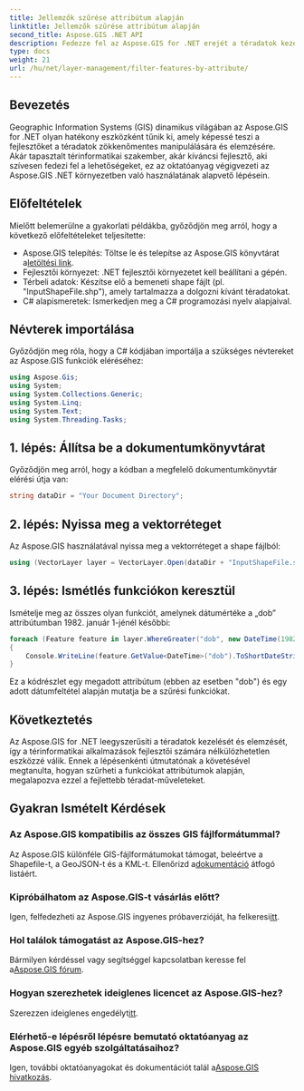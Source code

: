 ```yaml
---
title: Jellemzők szűrése attribútum alapján
linktitle: Jellemzők szűrése attribútum alapján
second_title: Aspose.GIS .NET API
description: Fedezze fel az Aspose.GIS for .NET erejét a téradatok kezelésében. Könnyedén szűrheti a funkciókat, javíthatja a GIS-alkalmazásokat és növelheti a termelékenységet.
type: docs
weight: 21
url: /hu/net/layer-management/filter-features-by-attribute/
---
```

## Bevezetés
Geographic Information Systems (GIS) dinamikus világában az Aspose.GIS for .NET olyan hatékony eszközként tűnik ki, amely képessé teszi a fejlesztőket a téradatok zökkenőmentes manipulálására és elemzésére. Akár tapasztalt térinformatikai szakember, akár kíváncsi fejlesztő, aki szívesen fedezi fel a lehetőségeket, ez az oktatóanyag végigvezeti az Aspose.GIS .NET környezetben való használatának alapvető lépésein.
## Előfeltételek
Mielőtt belemerülne a gyakorlati példákba, győződjön meg arról, hogy a következő előfeltételeket teljesítette:
-  Aspose.GIS telepítés: Töltse le és telepítse az Aspose.GIS könyvtárat a[letöltési link](https://releases.aspose.com/gis/net/).
- Fejlesztői környezet: .NET fejlesztői környezetet kell beállítani a gépén.
- Térbeli adatok: Készítse elő a bemeneti shape fájlt (pl. "InputShapeFile.shp"), amely tartalmazza a dolgozni kívánt téradatokat.
- C# alapismeretek: Ismerkedjen meg a C# programozási nyelv alapjaival.
## Névterek importálása
Győződjön meg róla, hogy a C# kódjában importálja a szükséges névtereket az Aspose.GIS funkciók eléréséhez:
```csharp
using Aspose.Gis;
using System;
using System.Collections.Generic;
using System.Linq;
using System.Text;
using System.Threading.Tasks;
```
## 1. lépés: Állítsa be a dokumentumkönyvtárat
Győződjön meg arról, hogy a kódban a megfelelő dokumentumkönyvtár elérési útja van:
```csharp
string dataDir = "Your Document Directory";
```
## 2. lépés: Nyissa meg a vektorréteget
Az Aspose.GIS használatával nyissa meg a vektorréteget a shape fájlból:
```csharp
using (VectorLayer layer = VectorLayer.Open(dataDir + "InputShapeFile.shp", Drivers.Shapefile))
```
## 3. lépés: Ismétlés funkciókon keresztül
Ismételje meg az összes olyan funkciót, amelynek dátumértéke a „dob” attribútumban 1982. január 1-jénél későbbi:
```csharp
foreach (Feature feature in layer.WhereGreater("dob", new DateTime(1982, 1, 1, 0, 0, 0)))
{
    Console.WriteLine(feature.GetValue<DateTime>("dob").ToShortDateString());
}
```
Ez a kódrészlet egy megadott attribútum (ebben az esetben "dob") és egy adott dátumfeltétel alapján mutatja be a szűrési funkciókat.
## Következtetés
Az Aspose.GIS for .NET leegyszerűsíti a téradatok kezelését és elemzését, így a térinformatikai alkalmazások fejlesztői számára nélkülözhetetlen eszközzé válik. Ennek a lépésenkénti útmutatónak a követésével megtanulta, hogyan szűrheti a funkciókat attribútumok alapján, megalapozva ezzel a fejlettebb téradat-műveleteket.
## Gyakran Ismételt Kérdések
### Az Aspose.GIS kompatibilis az összes GIS fájlformátummal?
 Az Aspose.GIS különféle GIS-fájlformátumokat támogat, beleértve a Shapefile-t, a GeoJSON-t és a KML-t. Ellenőrizd a[dokumentáció](https://reference.aspose.com/gis/net/) átfogó listáért.
### Kipróbálhatom az Aspose.GIS-t vásárlás előtt?
 Igen, felfedezheti az Aspose.GIS ingyenes próbaverzióját, ha felkeresi[itt](https://releases.aspose.com/).
### Hol találok támogatást az Aspose.GIS-hez?
 Bármilyen kérdéssel vagy segítséggel kapcsolatban keresse fel a[Aspose.GIS fórum](https://forum.aspose.com/c/gis/33).
### Hogyan szerezhetek ideiglenes licencet az Aspose.GIS-hez?
 Szerezzen ideiglenes engedélyt[itt](https://purchase.aspose.com/temporary-license/).
### Elérhető-e lépésről lépésre bemutató oktatóanyag az Aspose.GIS egyéb szolgáltatásaihoz?
 Igen, további oktatóanyagokat és dokumentációt talál a[Aspose.GIS hivatkozás](https://reference.aspose.com/gis/net/).